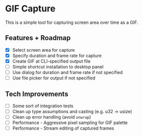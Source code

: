 # GIF Capture

This is a simple tool for capturing screen area over time as a GIF.

## Features + Roadmap
- [x] Select screen area for capture
- [x] Specify duration and frame rate for capture
- [x] Create GIF at CLI-specified output file
- [ ] Simple shortcut installation to desktop panel
- [ ] Use dialog for duration and frame rate if not specified
- [ ] Use file picker for output if not specified

## Tech Improvements
- [ ] Some sort of integration tests
- [ ] Clean up type assumptions and casting (e.g. u32 -> usize)
- [ ] Clean up error handling (avoid `unwrap`)
- [ ] Performance - Aggressive pixel sampling for GIF palette
- [ ] Performance - Stream editing of captured frames
